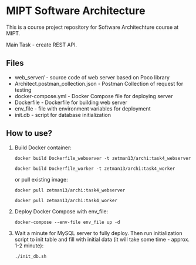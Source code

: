 # MIPT Software Architecture

This is a course project repository for Software Architechture course at MIPT. 

Main Task - create REST API.

## Files

- web_server/ - source code of web server based on Poco library
- Architect.postman_collection.json - Postman Collection of request for testing
- docker-compose.yml - Docker Compose file for deploying server
- Dockerfile - Dockerfile for building web server
- env_file - file with environment variables for deployment
- init.db - script for database initialization

## How to use?

1. Build Docker container:
    
    `docker build Dockerfile_webserver -t zetman13/archi:task4_webserver` 

    `docker build Dockerfile_worker -t zetman13/archi:task4_worker`

   or pull existing image:

   `docker pull zetman13/archi:task4_webserver`

   `docker pull zetman13/archi:task4_worker`

3. Deploy Docker Compose with env_file:
   
   `docker-compose --env-file env_file up -d`

4. Wait a minute for MySQL server to fully deploy. Then run initialization script to init table and fill with initial data (it will take some time - approx. 1-2 minute):
   
   `./init_db.sh`